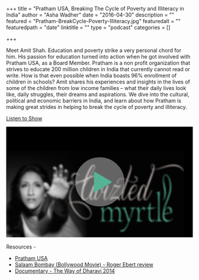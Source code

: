 +++
title = "Pratham USA, Breaking The Cycle of Poverty and Illiteracy in India"
author = "Asha Wadher"
date = "2016-04-30"
description = ""
featured = "Pratham-BreakCycle-Poverty-Illiteracy.jpg"
featuredalt = ""
featuredpath = "date"
linktitle = ""
type = "podcast"
categories = []

+++


Meet Amit Shah. Education and poverty strike a very personal chord for him. His passion for education turned into action when he got involved with Pratham USA, as a Board Member. Pratham is a non profit organization that strives to educate 200 million children in India that currently cannot read or write. How is that even possible when India boasts 96% enrollment of children in schools? Amit shares his experiences and insights in the lives of some of the children from low income families – what their daily lives look like, daily struggles, their dreams and aspirations. We dive into the cultural, political and economic barriers in India, and learn about how Pratham is making great strides in helping to break the cycle of poverty and illiteracy.

 <a href="http://artist.twiztedmyrtle.com/static/assets/podcast/Ep16_AmitShah_PrathamUSA.mp3" target="_blank">Listen to Show</a>

<a href="http://artist.twiztedmyrtle.com/static/assets/podcast/Ep16_AmitShah_PrathamUSA.mp3" target="_blank"><img src="/img/twiztedmyrtle/blog/radio-thumb.png" alt=""></a>



<p style="margin-bottom: 0em;">Resources -</p>

 - <a href="http://www.prathamusa.org/" target="_blank">Pratham USA</a>
 - <a href="http://www.rogerebert.com/reviews/salaam-bombay-1988" target="_blank">Salaam Bombay (Bollywood Movie) - Roger Ebert review</a>
 - <a href="https://www.youtube.com/watch?v=s_0X0wIvqVM" target="_blank">Documentary - The Way of Dharavi 2014</a>


